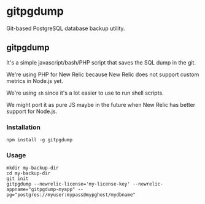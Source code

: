 gitpgdump
=========

Git-based PostgreSQL database backup utility.

gitpgdump
---------

It's a simple javascript/bash/PHP script that saves the SQL dump in the git.

We're using PHP for New Relic because New Relic does not support custom metrics in Node.js yet.

We're using `sh` since it's a lot easier to use to run shell scripts.

We might port it as pure JS maybe in the future when New Relic has better support for Node.js.

### Installation

`npm install -g gitpgdump`

### Usage

```
mkdir my-backup-dir
cd my-backup-dir
git init
gitpgdump --newrelic-license='my-license-key' --newrelic-appname="gitpgdump-myapp" --pg="postgres://myuser:mypass@mypghost/mydbname"
```
